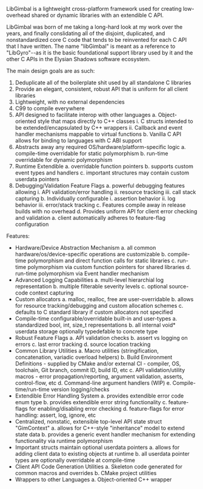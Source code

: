 
LibGimbal is a lightweight cross-platform framework used for creating low-overhead shared or dynamic libraries with an extendible C API.

LibGimbal was born of me taking a long-hard look at my work over the years, and finally conslidating all of the disjoint, duplicated, and nonstandardized core C code that tends to be reinvented for each C API that I have written. The name "libGimbal" is meant as a reference to "LibGyro"--as it is the basic foundational support library used by it and the other C APIs in the Elysian Shadows software ecosystem.

The main design goals are as such:
1) Deduplicate all of the boilerplate shit used by all standalone C libraries
2) Provide an elegant, consistent, robust API that is uniform for all client libraries
3) Lightweight, with no external dependencies
4) C99 to compile everywhere
5) API designed to facilitate interop with other languages
	a. Object-oriented style that maps directly to C++ classes
		i. C structs intended to be extended/encapsulated by C++ wrappers
		ii. Callback and event handler mechanisms mappable to virtual functions
	b. Vanilla C API allows for binding to languages with C ABI support
6) Abstracts away any required OS/hardware/platform-specific logic 
	a. compile-time overridable for static polymorphism
	b. run-time overridable for dynamic polymorphism
7) Runtime Extendible 
	a. overridable function pointers
	b. supports custom event types and handlers
	c. important structures may contain custom userdata pointers
8) Debugging/Validation Feature Flags
	a. powerful debugging features allowing 
		i. API validation/error handling
		ii. resource tracking
		iii. call stack capturing
	b. Individually configurable
		i. assertion behavior
		ii. log behavior
		iii. error/stack tracking
	c. Features compile away in release builds with no overhead
	d. Provides uniform API for client error checking and validation
		a. client automatically adheres to feature-flag configuration

Features:
- Hardware/Device Abstraction Mechanism
	a. all common hardware/os/device-specific operations are customizable
	b. compile-time polymorphism and direct function calls for static libraries
	c. run-time polymorphism via custom function pointers for shared libraries
	d. run-time polymorphism via Event handler mechanism
- Advanced Logging Capabilities
	a. multi-level hierarchial log representation
	b. multiple filterable severity levels
	c. optional source-code context capturing 
- Custom allocators
	a. malloc, realloc, free are user-overridable
	b. allows for resource tracking/debugging and custom allocation schemes
	c. defaults to C standard library if custom allocators not specified
- Compile-time configurable/overridable built-in and user-types 
	a. standardized bool, int, size_t representations
	b. all internal void* userdata storage optionally typedefable to concrete type
- Robust Feature Flags 
	a. API validation checks
	b. assert vs logging on errors
	c. last error tracking
	d. source location tracking
- Common Library Utilities
	a. Macro utilities (stringification, concatenation, variadic overload helpers)
	b. Build Environment Definitions
		- supplied by CMake and/or external CI
		- compiler, OS, toolchain, Git branch, commit ID, build ID, etc
	c. API validation/utility macros 
		- error propagation/reporting, argument validation, asserts, control-flow, etc
	d. Command-line argument handlers (WIP)
	e. Compile-time/run-time version logging/checks
- Extendible Error Handling System
	a. provides extendible error code enum type
	b. provides extendible error string functionality
	c. feature-flags for enabling/disabling error checking
	d. feature-flags for error handling: assert, log, ignore, etc
- Centralized, nonstatic, extensible top-level API state struct "GimContext"
	a. allows for C++-style "inheritance" model to extend state data
	b. provides a generic event handler mechanism for extending functionality via runtime polymorphism
- Important structs maintain optional userdata pointers
	a. allows for adding client data to existing objects at runtime
	b. all userdata pointer types are optionally overridable at compile-time
- Client API Code Generation Utilities
	a. Skeleton code generated for common macros and overrides
	b. CMake project utilities
- Wrappers to other Languages
	a. Object-oriented C++ wrapper